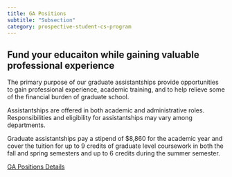 ```yaml
---
title: GA Positions
subtitle: "Subsection"
category: prospective-student-cs-program
---
```

## Fund your educaiton while gaining valuable professional experience 
The primary purpose of our graduate assistantships provide opportunities to gain professional experience, academic training, and to help relieve some of the financial burden of graduate school. 

Assistantships are offered in both academic and administrative roles. Responsibilities and eligibility for assistantships may vary among departments. 

Graduate assistantships pay a stipend of $8,860 for the academic year and cover the tuition for up to 9 credits of graduate level coursework in both the fall and spring semesters and up to 6 credits during the summer semester. 

[GA Positions Details](https://semo.edu/academics/grad/assistantship-openings.html)